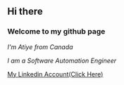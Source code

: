 ## Hi there
### Welcome to my github page

*I'm Atiye from Canada*

*I am a Software Automation Engineer*

[My Linkedin Account(Click Here)](https://www.linkedin.com/in/atiye-kariparduc-03984897/)





